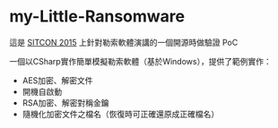 # my-Little-Ransomware

這是 [SITCON 2015](http://sitcon.org/2015/) 上針對勒索軟體演講的一個開源時做驗證 PoC

一個以CSharp實作簡單模擬勒索軟體（基於Windows），提供了範例實作：<br>
* AES加密、解密文件
* 開機自啟動
* RSA加密、解密對稱金鑰
* 隨機化加密文件之檔名（恢復時可正確還原成正確檔名）

